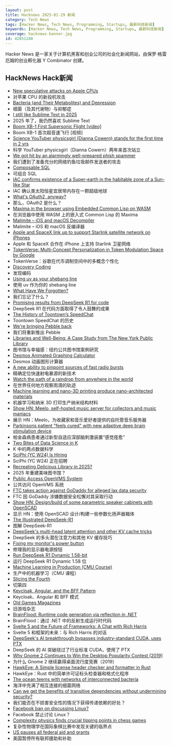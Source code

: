 ```yaml
---
layout: post
title: Hacknews 2025-01-29 新闻
category: Tech News
tags: [Hacker News, Tech News, Programming, Startups, 最新科技新闻]
keywords: [Hacker News, Tech News, Programming, Startups, 最新科技新闻]
coverage: hacknews-banner.jpg
id: 42851248
---
```


Hacker News 是一家关于计算机黑客和创业公司的社会化新闻网站，由保罗·格雷厄姆的创业孵化器 Y Combinator 创建。

## HackNews Hack新闻

- [New speculative attacks on Apple CPUs](https://predictors.fail/)
- 对苹果 CPU 的新投机攻击
- [Bacteria (and Their Metabolites) and Depression](https://www.science.org/content/blog-post/bacteria-and-their-metabolites-and-depression)
- 细菌（及其代谢物）与抑郁症
- [I still like Sublime Text in 2025](https://ohdoylerules.com/workflows/why-i-still-like-sublime-text-in-2025/)
- 2025 年了，我仍然喜欢 Sublime Text
- [Boom XB-1 First Supersonic Flight [video]](https://www.youtube.com/watch?v=-qisIViAHwI)
- Boom XB-1 首次超音速飞行 [视频]
- [Science YouTuber physicsgirl (Dianna Cowern) stands for the first time in 2 yrs](https://www.youtube.com/shorts/2ntx91cOYEc)
- 科学 YouTuber physicsgirl（Dianna Cowern）两年来首次站立
- [We got hit by an alarmingly well-prepared phish spammer](https://utcc.utoronto.ca/~cks/space/blog/spam/WellPreparedPhishSpammer)
- 我们遭到了准备充分的网络钓鱼垃圾邮件发送者的攻击
- [Composable SQL](https://borretti.me/article/composable-sql)
- 可组合 SQL
- [IAC confirms existence of a Super-earth in the habitable zone of a Sun-like Star](https://www.iac.es/en/outreach/news/iac-confirms-existence-super-earth-habitable-zone-sun-star)
- IAC 确认类太阳恒星宜居带内存在一颗超级地球
- [What's OAuth2, anyway?](https://www.romaglushko.com/blog/whats-aouth2/)
- 那么，OAuth2 是什么？
- [Maxima in the browser using Embedded Common Lisp on WASM](https://maxima-on-wasm.pages.dev/)
- 在浏览器中使用 WASM 上的嵌入式 Common Lisp 的 Maxima
- [Malimite – iOS and macOS Decompiler](https://github.com/LaurieWired/Malimite)
- Malimite – iOS 和 macOS 反编译器
- [Apple and SpaceX link up to support Starlink satellite network on iPhones](https://www.bloomberg.com/news/articles/2025-01-29/apple-and-spacex-link-up-to-support-starlink-satellite-network-on-iphones)
- Apple 和 SpaceX 合作在 iPhone 上支持 Starlink 卫星网络
- [TokenVerse: Multi-Concept Personalization in Token Modulation Space by Google](https://token-verse.github.io/)
- TokenVerse：谷歌在代币调制空间中的多概念个性化
- [Discovery Coding](https://jimmyhmiller.github.io/discovery-coding)
- 发现编码
- [Using uv as your shebang line](https://akrabat.com/using-uv-as-your-shebang-line/)
- 使用 uv 作为你的 shebang line
- [What Have We Forgotten?](http://mikhailian.mova.org/node/291)
- 我们忘记了什么？
- [Promising results from DeepSeek R1 for code](https://simonwillison.net/2025/Jan/27/llamacpp-pr/)
- DeepSeek R1 在代码方面取得了令人鼓舞的成果
- [The History of Toontown’s SpeedChat](http://habitatchronicles.com/2007/03/the-untold-history-of-toontowns-speedchat-or-blockchattm-from-disney-finally-arrives/)
- Toontown SpeedChat 的历史
- [We're bringing Pebble back](https://repebble.com/)
- 我们将重新推出 Pebble
- [Libraries and Well-Being: A Case Study from The New York Public Library](https://lithub.com/its-official-research-has-found-that-libraries-make-everything-better/)
- 图书馆与幸福感：纽约公共图书馆案例研究
- [Desmos Animated Graphing Calculator](https://www.desmos.com/)
- Desmos 动画图形计算器
- [A new ability to pinpoint sources of fast radio bursts](https://news.berkeley.edu/2025/01/21/astronomers-thought-they-understood-fast-radio-bursts-a-recent-one-calls-that-into-question/)
- 精确定位快速射电暴源的新技术
- [Watch the path of a raindrop from anywhere in the world](https://river-runner-global.samlearner.com/)
- 在世界任何地方观察雨滴的轨迹
- [Machine learning and nano-3D printing produce nano-architected materials](https://news.engineering.utoronto.ca/strong-as-steel-light-as-foam-machine-learning-and-nano-3d-printing-produce-breakthrough-high-performance-nano-architected-materials/)
- 机器学习和纳米 3D 打印生产纳米结构材料
- [Show HN: Meelo, self-hosted music server for collectors and music maniacs](https://github.com/Arthi-chaud/Meelo)
- 展示 HN：Meelo，为收藏家和音乐爱好者提供的自托管音乐服务器
- [Parkinsons patient "feels cured" with new adaptive deep brain stimulation device](https://www.bbc.com/news/articles/ckgn49r069wo)
- 帕金森病患者通过新型自适应深部脑刺激装置“感觉痊愈”
- [Two Bites of Data Science in K](https://blog.zdsmith.com/posts/two-bites-of-data-science-in-k.html)
- K 中的两点数据科学
- [SciPhi (YC W24) Is Hiring](https://www.ycombinator.com/companies/sciphi/jobs/CVYWWpl-founding-ai-research-engineer)
- SciPhi (YC W24) 正在招聘
- [Recreating Delicious Library in 2025?](https://dingyu.me/blog/recreating-delicious-library-in-2025)
- 2025 年重建美味图书馆？
- [Public Access OpenVMS System](https://decuserve.org/)
- 公共访问 OpenVMS 系统
- [FTC takes action against GoDaddy for alleged lax data security](https://www.ftc.gov/news-events/news/press-releases/2025/01/ftc-takes-action-against-godaddy-alleged-lax-data-security-its-website-hosting-services)
- FTC 因 GoDaddy 涉嫌数据安全松懈对其采取行动
- [Show HN: Design/build of some parametric speaker cabinets with OpenSCAD](https://calbryant.uk/blog/speakers/)
- 显示 HN：使用 OpenSCAD 设计/构建一些参数化扬声器箱体
- [The Illustrated DeepSeek-R1](https://newsletter.languagemodels.co/p/the-illustrated-deepseek-r1)
- 图解 DeepSeek-R1
- [DeepSeek's multi-head latent attention and other KV cache tricks](https://www.pyspur.dev/blog/multi-head-latent-attention-kv-cache-paper-list)
- DeepSeek 的多头潜在注意力和其他 KV 缓存技巧
- [Fixing my monitor's power button](https://www.lkhrs.com/blog/2025/monitor-repair/)
- 修理我的显示器电源按钮
- [Run DeepSeek R1 Dynamic 1.58-bit](https://unsloth.ai/blog/deepseekr1-dynamic)
- 运行 DeepSeek R1 Dynamic 1.58 位
- [Machine Learning in Production (CMU Course)](https://mlip-cmu.github.io/s2025/)
- 生产中的机器学习（CMU 课程）
- [Slicing the Fourth](https://axalatar.github.io/slicing-the-fourth/)
- 切第四
- [Keycloak, Angular, and the BFF Pattern](https://blog.brakmic.com/keycloak-angular-and-the-bff-pattern/)
- Keycloak、Angular 和 BFF 模式
- [Old Games Magazines](https://www.theguardian.com/games/2025/jan/28/video-game-history-foundation-digitised-archive-games-magazines)
- 旧游戏杂志
- [BrainFlood: Runtime code generation via reflection in .NET](https://sbox.game/churchofmiku/brainflood/news/brainflood-compiling-via-reflection-8089c180)
- BrainFlood：通过 .NET 中的反射生成运行时代码
- [Svelte 5 and the Future of Frameworks: A Chat with Rich Harris](https://www.smashingmagazine.com/2025/01/svelte-5-future-frameworks-chat-rich-harris/)
- Svelte 5 和框架的未来：与 Rich Harris 的对话
- [DeepSeek's AI breakthrough bypasses industry-standard CUDA, uses PTX](https://www.tomshardware.com/tech-industry/artificial-intelligence/deepseeks-ai-breakthrough-bypasses-industry-standard-cuda-uses-assembly-like-ptx-programming-instead)
- DeepSeek 的 AI 突破绕过了行业标准 CUDA，使用了 PTX
- [Why Gnome 2 Continues to Win the Desktop Popularity Contest (2019)](https://fossforce.com/2019/07/why-gnome-2-continues-to-win-the-desktop-popularity-contest/)
- 为什么 Gnome 2 继续赢得桌面流行度竞赛（2019）
- [HawkEye: A Simple license header checker and formatter in Rust](https://github.com/korandoru/hawkeye)
- HawkEye：Rust 中的简单许可证标头检查器和格式化程序
- [The ocean teems with networks of interconnected bacteria](https://www.quantamagazine.org/the-ocean-teems-with-networks-of-interconnected-bacteria-20250106/)
- 海洋中充满了相互连接的细菌网络
- [Can we get the benefits of transitive dependencies without undermining security?](https://tratt.net/laurie/blog/2024/can_we_retain_the_benefits_of_transitive_dependencies_without_undermining_security.html)
- 我们能否在不损害安全性的情况下获得传递依赖的好处？
- [Facebook ban on discussing Linux?](https://distrowatch.com/weekly-mobile.php?issue=20250127#sitenews)
- Facebook 禁止讨论 Linux？
- [Complexity physics finds crucial tipping points in chess games](https://arstechnica.com/science/2025/01/complexity-physics-finds-crucial-tipping-points-in-chess-games/)
- 复杂性物理学在国际象棋比赛中发现关键的临界点
- [US pauses all federal aid and grants](https://www.bbc.com/news/articles/c77rdy6gzy5o)
- 美国暂停所有联邦援助和补助

